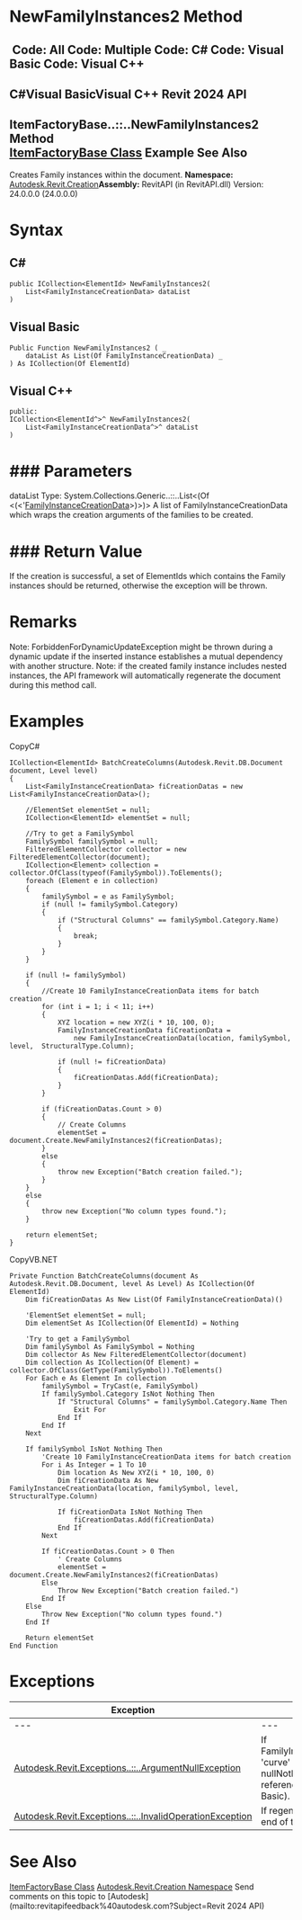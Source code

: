# NewFamilyInstances2 Method

﻿
 Code: All Code: Multiple Code: C# Code: Visual Basic Code: Visual C++   
---  
C#Visual BasicVisual C++
Revit 2024 API  
---  
ItemFactoryBase..::..NewFamilyInstances2 Method   
[ItemFactoryBase Class](cba2c84a-22c0-e6e7-a99c-67656901853a.md "ItemFactoryBase Class") Example See Also  
---  
Creates Family instances within the document.
**Namespace:** [Autodesk.Revit.Creation](ded320da-058a-4edd-0418-0582389559a7.md "Autodesk.Revit.Creation Namespace")**Assembly:** RevitAPI (in RevitAPI.dll) Version: 24.0.0.0 (24.0.0.0)
# Syntax
C#  
---  
```text
public ICollection<ElementId> NewFamilyInstances2(
	List<FamilyInstanceCreationData> dataList
)
```
  
Visual Basic  
---  
```text
Public Function NewFamilyInstances2 ( _
	dataList As List(Of FamilyInstanceCreationData) _
) As ICollection(Of ElementId)
```
  
Visual C++  
---  
```text
public:
ICollection<ElementId^>^ NewFamilyInstances2(
	List<FamilyInstanceCreationData^>^ dataList
)
```
  
# ### Parameters
dataList
    Type: System.Collections.Generic..::..List<(Of <(<'[FamilyInstanceCreationData](bcd1f300-616b-5a36-9909-5273f99d78c8.md "FamilyInstanceCreationData Class")>)>)> A list of FamilyInstanceCreationData which wraps the creation arguments of the families to be created. 
# ### Return Value
If the creation is successful, a set of ElementIds which contains the Family instances should be returned, otherwise the exception will be thrown. 
# Remarks
Note: ForbiddenForDynamicUpdateException might be thrown during a dynamic update if the inserted instance establishes a mutual dependency with another structure.
Note: if the created family instance includes nested instances, the API framework will automatically regenerate the document during this method call.
# Examples
CopyC#
```text
ICollection<ElementId> BatchCreateColumns(Autodesk.Revit.DB.Document document, Level level)
{
    List<FamilyInstanceCreationData> fiCreationDatas = new List<FamilyInstanceCreationData>();

    //ElementSet elementSet = null;
    ICollection<ElementId> elementSet = null;

    //Try to get a FamilySymbol
    FamilySymbol familySymbol = null;
    FilteredElementCollector collector = new FilteredElementCollector(document);
    ICollection<Element> collection = collector.OfClass(typeof(FamilySymbol)).ToElements();
    foreach (Element e in collection)
    {
        familySymbol = e as FamilySymbol;
        if (null != familySymbol.Category)
        {
            if ("Structural Columns" == familySymbol.Category.Name)
            {
                break;
            }
        }
    }

    if (null != familySymbol)
    {
        //Create 10 FamilyInstanceCreationData items for batch creation 
        for (int i = 1; i < 11; i++)
        {
            XYZ location = new XYZ(i * 10, 100, 0);
            FamilyInstanceCreationData fiCreationData =
                new FamilyInstanceCreationData(location, familySymbol, level,  StructuralType.Column);

            if (null != fiCreationData)
            {
                fiCreationDatas.Add(fiCreationData);
            }
        }

        if (fiCreationDatas.Count > 0)
        {
            // Create Columns
            elementSet = document.Create.NewFamilyInstances2(fiCreationDatas);
        }
        else
        {
            throw new Exception("Batch creation failed.");
        }
    }
    else
    {
        throw new Exception("No column types found.");
    }

    return elementSet;
}
```

CopyVB.NET
```text
Private Function BatchCreateColumns(document As Autodesk.Revit.DB.Document, level As Level) As ICollection(Of ElementId)
    Dim fiCreationDatas As New List(Of FamilyInstanceCreationData)()

    'ElementSet elementSet = null;
    Dim elementSet As ICollection(Of ElementId) = Nothing

    'Try to get a FamilySymbol
    Dim familySymbol As FamilySymbol = Nothing
    Dim collector As New FilteredElementCollector(document)
    Dim collection As ICollection(Of Element) = collector.OfClass(GetType(FamilySymbol)).ToElements()
    For Each e As Element In collection
        familySymbol = TryCast(e, FamilySymbol)
        If familySymbol.Category IsNot Nothing Then
            If "Structural Columns" = familySymbol.Category.Name Then
                Exit For
            End If
        End If
    Next

    If familySymbol IsNot Nothing Then
        'Create 10 FamilyInstanceCreationData items for batch creation 
        For i As Integer = 1 To 10
            Dim location As New XYZ(i * 10, 100, 0)
            Dim fiCreationData As New FamilyInstanceCreationData(location, familySymbol, level, StructuralType.Column)

            If fiCreationData IsNot Nothing Then
                fiCreationDatas.Add(fiCreationData)
            End If
        Next

        If fiCreationDatas.Count > 0 Then
            ' Create Columns
            elementSet = document.Create.NewFamilyInstances2(fiCreationDatas)
        Else
            Throw New Exception("Batch creation failed.")
        End If
    Else
        Throw New Exception("No column types found.")
    End If

    Return elementSet
End Function
```

# Exceptions
| Exception | Condition |
| --- | --- |
| --- | --- |
| [Autodesk.Revit.Exceptions..::..ArgumentNullException](631e1424-60f4-929b-4e52-dda9dcd26316.md "ArgumentNullException Class") | If FamilyInstanceCreationData's 'curve' or 'symbol' member is nullNothingnullptra null reference (Nothing in Visual Basic). |
| [Autodesk.Revit.Exceptions..::..InvalidOperationException](9e715f03-3884-e539-4dd6-8d7545733adc.md "InvalidOperationException Class") | If regeneration fails at the end of the batch creation. |

# See Also
[ItemFactoryBase Class](cba2c84a-22c0-e6e7-a99c-67656901853a.md "ItemFactoryBase Class")
[Autodesk.Revit.Creation Namespace](ded320da-058a-4edd-0418-0582389559a7.md "Autodesk.Revit.Creation Namespace")
Send comments on this topic to [Autodesk](mailto:revitapifeedback%40autodesk.com?Subject=Revit 2024 API)